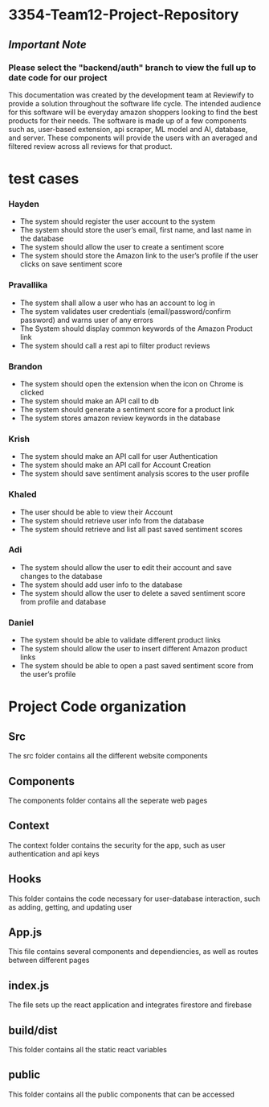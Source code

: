 # 3354-Team12-Project-Repository

## *Important Note*
### Please select the "backend/auth" branch to view the full up to date code for our project

This documentation was created by the development team at Reviewify to provide a solution throughout the software life cycle. The intended audience for this software will be everyday amazon shoppers looking to find the best products for their needs. The software is made up of a few components such as, user-based extension, api scraper, ML model and AI, database, and server. These components will provide the users with an averaged and filtered review across all reviews for that product.

# test cases
### Hayden
* The system should register the user account to the system 
* The system should store the user’s email, first name, and last name in the database 
* The system should allow the user to create a sentiment score
* The system should store the Amazon link to the user’s profile if the user clicks on save sentiment score


### Pravallika
* The system shall allow a user who has an account to log in 
* The system validates user credentials (email/password/confirm password) and warns user of any errors 
* The System should display common keywords of the Amazon Product link
* The system should call a rest api to filter product reviews

### Brandon
* The system should open the extension when the icon on Chrome is clicked 
* The system should make an API call to db 
* The system should generate a sentiment score for a product link
* The system stores amazon review keywords in the database

### Krish
* The system should make an API call for user Authentication 
* The system should make an API call for Account Creation 
* The system should save sentiment analysis scores to the user profile

### Khaled
* The user should be able to view their Account 
* The system should retrieve user info from the database 
* The system should retrieve and list all past saved sentiment scores

### Adi
* The system should allow the user to edit their account and save changes to the database 
* The system should add user info to the database
* The system should allow the user to delete a saved sentiment score from profile and database

### Daniel
* The system should be able to validate different product links 
* The system should allow the user to insert different Amazon product links 
* The system should be able to open a past saved sentiment score from the user’s profile



# Project Code organization

## Src
The src folder contains all the different website components
## Components
The components folder contains all the seperate web pages
## Context
The context folder contains the security for the app, such as user authentication and api keys
## Hooks
This folder contains the code necessary for user-database interaction, such as adding, getting, and updating user
## App.js
This file contains several components and dependiencies, as well as routes between different pages
## index.js
The file sets up the react application and integrates firestore and firebase

## build/dist
This folder contains all the static react variables

## public
This folder contains all the public components that can be accessed

